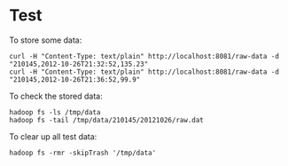 # Test

To store some data:

    curl -H "Content-Type: text/plain" http://localhost:8081/raw-data -d "210145,2012-10-26T21:32:52,135.23"
    curl -H "Content-Type: text/plain" http://localhost:8081/raw-data -d "210145,2012-10-26T21:36:52,99.9"
    
To check the stored data:
    
    hadoop fs -ls /tmp/data
    hadoop fs -tail /tmp/data/210145/20121026/raw.dat

To clear up all test data:

    hadoop fs -rmr -skipTrash '/tmp/data'
